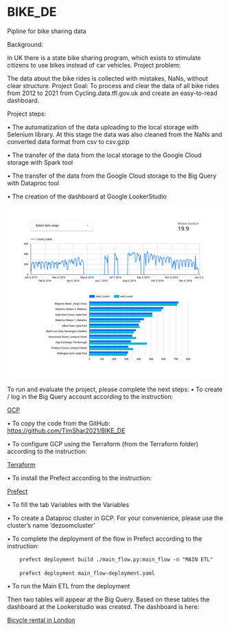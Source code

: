 # BIKE_DE
Pipline for bike sharing data



Background: 

In UK there is a state bike sharing program, which exists to stimulate citizens to use bikes instead of car vehicles. 
Project problem: 

The data about the bike rides is collected with mistakes, NaNs, without clear structure.
Project Goal: To process and clear the data of all bike rides from 2012 to 2021 from Cycling.data.tfl.gov.uk and create an easy-to-read dashboard.

Project steps:

• The automatization of the data uploading to the local storage with Selenium library. At this stage the data was also cleaned from the NaNs and converted data format from csv to csv.gzip

• The transfer of the data from the local storage to the Google Cloud storage with Spark tool

• The transfer of the data from the Google Cloud storage to the Big Query with Dataproc tool

• The creation of the dashboard at Google LookerStudio 

![Bicycle rental](/bike_rental.png)


To run and evaluate the project, please complete the next steps:
• To create / log in the Big Query account according to the instruction: 

[GCP](https://github.com/DataTalksClub/data-engineering-zoomcamp/blob/main/week_1_basics_n_setup/1_terraform_gcp/2_gcp_overview.md)

• To copy the code from the GitHub: <https://github.com/TimShar2021/BIKE_DE>

• To configure GCP using the Terraform (from the Terraform folder) according to the instruction:

[Terraform](https://github.com/DataTalksClub/data-engineering-zoomcamp/tree/main/week_1_basics_n_setup/1_terraform_gcp/terraform)


• To install the Prefect according to the instruction: 

[Prefect](https://github.com/discdiver/prefect-zoomcamp)

• To fill the tab Variables with the Variables 

• To create a Dataproc cluster in GCP. For your convenience, please use the cluster’s name ‘dezoomcluster’

• To complete the deployment of the flow in Prefect according to the instruction: 


        prefect deployment build ./main_flow.py:main_flow -n "MAIN ETL"

        prefect deployment main_flow-deployment.yaml
        

• To run the Main ETL from the deployment

Then two tables will appear at the Big Query. Based on these tables the dashboard at the Lookerstudio was created. The dashboard is here: 

[Bicycle rental in London](https://lookerstudio.google.com/s/mE1UUVb8oP4)
